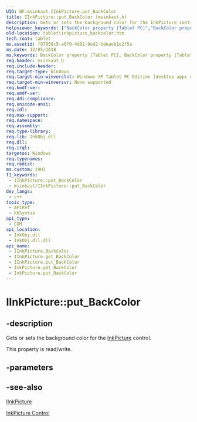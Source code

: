 ```yaml
---
UID: NF:msinkaut.IInkPicture.put_BackColor
title: IInkPicture::put_BackColor (msinkaut.h)
description: Gets or sets the background color for the InkPicture control.
helpviewer_keywords: ["BackColor property [Tablet PC]","BackColor property [Tablet PC]","IInkPicture interface","IInkPicture interface [Tablet PC]","BackColor property","IInkPicture.BackColor","IInkPicture.put_BackColor","IInkPicture::BackColor","IInkPicture::get_BackColor","IInkPicture::put_BackColor","InkPicture.get_BackColor","InkPicture.put_BackColor","get_BackColor","msinkaut/IInkPicture::BackColor","msinkaut/IInkPicture::get_BackColor","msinkaut/IInkPicture::put_BackColor","put_BackColor","tablet.inkpicture_backcolor"]
old-location: tablet\inkpicture_backcolor.htm
tech.root: tablet
ms.assetid: f97858c5-a8f9-4d92-9ed2-bdeaeb1e2f5a
ms.date: 12/05/2018
ms.keywords: BackColor property [Tablet PC], BackColor property [Tablet PC],IInkPicture interface, IInkPicture interface [Tablet PC],BackColor property, IInkPicture.BackColor, IInkPicture.put_BackColor, IInkPicture::BackColor, IInkPicture::get_BackColor, IInkPicture::put_BackColor, InkPicture.get_BackColor, InkPicture.put_BackColor, get_BackColor, msinkaut/IInkPicture::BackColor, msinkaut/IInkPicture::get_BackColor, msinkaut/IInkPicture::put_BackColor, put_BackColor, tablet.inkpicture_backcolor
req.header: msinkaut.h
req.include-header: 
req.target-type: Windows
req.target-min-winverclnt: Windows XP Tablet PC Edition [desktop apps only]
req.target-min-winversvr: None supported
req.kmdf-ver: 
req.umdf-ver: 
req.ddi-compliance: 
req.unicode-ansi: 
req.idl: 
req.max-support: 
req.namespace: 
req.assembly: 
req.type-library: 
req.lib: InkObj.dll
req.dll: 
req.irql: 
targetos: Windows
req.typenames: 
req.redist: 
ms.custom: 19H1
f1_keywords:
 - IInkPicture::put_BackColor
 - msinkaut/IInkPicture::put_BackColor
dev_langs:
 - c++
topic_type:
 - APIRef
 - kbSyntax
api_type:
 - COM
api_location:
 - InkObj.dll
 - InkObj.dll.dll
api_name:
 - IInkPicture.BackColor
 - IInkPicture.get_BackColor
 - IInkPicture.put_BackColor
 - InkPicture.get_BackColor
 - InkPicture.put_BackColor
---
```


# IInkPicture::put_BackColor


## -description

Gets or sets the background color for the <a href="https://docs.microsoft.com/windows/desktop/tablet/inkpicture-control-reference">InkPicture</a> control.

This property is read/write.

## -parameters

## -see-also

<a href="https://msdn.microsoft.com/en-us/library/Mt846800(v=VS.85).aspx">IInkPicture</a>



<a href="https://docs.microsoft.com/windows/desktop/tablet/inkpicture-control">InkPicture Control</a>

